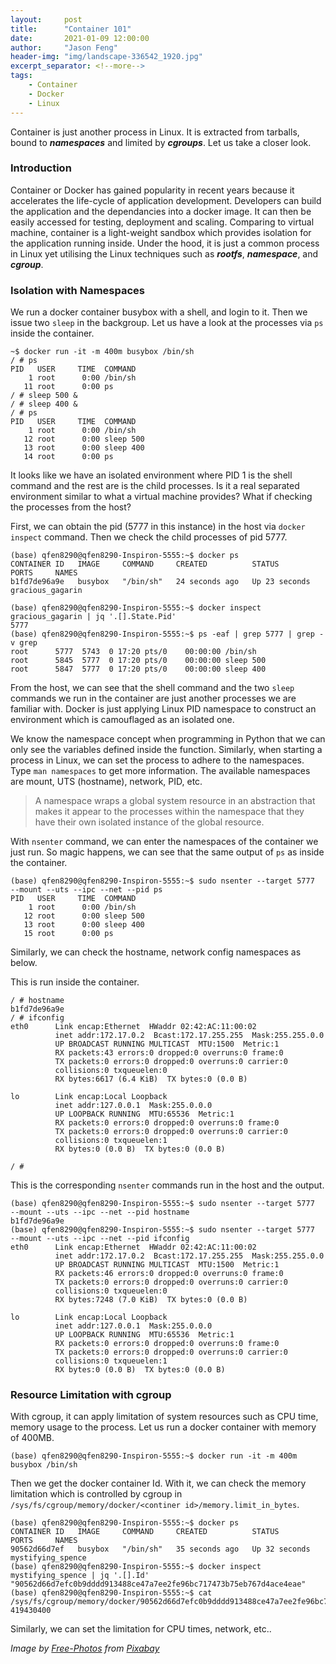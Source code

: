 ```yaml
---
layout:     post
title:      "Container 101"
date:       2021-01-09 12:00:00
author:     "Jason Feng"
header-img: "img/landscape-336542_1920.jpg"
excerpt_separator: <!--more-->
tags:
    - Container
    - Docker
    - Linux
---
```

Container is just another process in Linux. It is extracted from tarballs, bound to ***namespaces*** and limited by ***cgroups***. Let us take a closer look.
<!--more-->
### Introduction
Container or Docker has gained popularity in recent years because it accelerates the life-cycle of application development. Developers can build the application and the dependancies into a docker image. It can then be easily accessed for testing, deployment and scaling. Comparing to virtual machine, container is a light-weight sandbox which provides isolation for the application running inside. Under the hood, it is just a common process in Linux yet utilising the Linux techniques such as ***rootfs***, ***namespace***, and ***cgroup***.

### Isolation with Namespaces
We run a docker container busybox with a shell, and login to it. Then we issue two `sleep` in the backgroup. Let us have a look at the processes via `ps` inside the container.
```tty
~$ docker run -it -m 400m busybox /bin/sh
/ # ps
PID   USER     TIME  COMMAND
    1 root      0:00 /bin/sh
   11 root      0:00 ps
/ # sleep 500 &
/ # sleep 400 &
/ # ps
PID   USER     TIME  COMMAND
    1 root      0:00 /bin/sh
   12 root      0:00 sleep 500
   13 root      0:00 sleep 400
   14 root      0:00 ps
```
It looks like we have an isolated environment where PID 1 is the shell command and the rest are is the child processes. Is it a real separated environment similar to what a virtual machine provides? What if checking the processes from the host? 

First, we can obtain the pid (5777 in this instance) in the host via `docker inspect` command. Then we check the child processes of pid 5777.
```tty
(base) qfen8290@qfen8290-Inspiron-5555:~$ docker ps
CONTAINER ID   IMAGE     COMMAND     CREATED          STATUS          PORTS     NAMES
b1fd7de96a9e   busybox   "/bin/sh"   24 seconds ago   Up 23 seconds             gracious_gagarin

(base) qfen8290@qfen8290-Inspiron-5555:~$ docker inspect gracious_gagarin | jq '.[].State.Pid'
5777
(base) qfen8290@qfen8290-Inspiron-5555:~$ ps -eaf | grep 5777 | grep -v grep
root      5777  5743  0 17:20 pts/0    00:00:00 /bin/sh
root      5845  5777  0 17:20 pts/0    00:00:00 sleep 500
root      5847  5777  0 17:20 pts/0    00:00:00 sleep 400
```
From the host, we can see that the shell command and the two `sleep` commands we run in the container are just another processes we are familiar with. Docker is just applying Linux PID namespace to construct an environment which is camouflaged as an isolated one.

We know the namespace concept when programming in Python that we can only see the variables defined inside the function. Similarly, when starting a process in Linux, we can set the process to adhere to the namespaces. Type `man namespaces` to get more information. The available namespaces are mount, UTS (hostname), network, PID, etc.

>A  namespace  wraps  a  global system resource in an abstraction that makes it appear to the processes within the namespace that they have their own isolated instance of  the  global  resource.

With `nsenter` command, we can enter the namespaces of the container we just run. So magic happens, we can see that the same output of `ps` as inside the container.
```tty
(base) qfen8290@qfen8290-Inspiron-5555:~$ sudo nsenter --target 5777  --mount --uts --ipc --net --pid ps
PID   USER     TIME  COMMAND
    1 root      0:00 /bin/sh
   12 root      0:00 sleep 500
   13 root      0:00 sleep 400
   15 root      0:00 ps
```
Similarly, we can check the hostname, network config namespaces as below.

This is run inside the container.
```tty
/ # hostname
b1fd7de96a9e
/ # ifconfig
eth0      Link encap:Ethernet  HWaddr 02:42:AC:11:00:02  
          inet addr:172.17.0.2  Bcast:172.17.255.255  Mask:255.255.0.0
          UP BROADCAST RUNNING MULTICAST  MTU:1500  Metric:1
          RX packets:43 errors:0 dropped:0 overruns:0 frame:0
          TX packets:0 errors:0 dropped:0 overruns:0 carrier:0
          collisions:0 txqueuelen:0 
          RX bytes:6617 (6.4 KiB)  TX bytes:0 (0.0 B)

lo        Link encap:Local Loopback  
          inet addr:127.0.0.1  Mask:255.0.0.0
          UP LOOPBACK RUNNING  MTU:65536  Metric:1
          RX packets:0 errors:0 dropped:0 overruns:0 frame:0
          TX packets:0 errors:0 dropped:0 overruns:0 carrier:0
          collisions:0 txqueuelen:1 
          RX bytes:0 (0.0 B)  TX bytes:0 (0.0 B)

/ # 
```
This is the corresponding `nsenter` commands run in the host and the output.
```tty
(base) qfen8290@qfen8290-Inspiron-5555:~$ sudo nsenter --target 5777  --mount --uts --ipc --net --pid hostname
b1fd7de96a9e
(base) qfen8290@qfen8290-Inspiron-5555:~$ sudo nsenter --target 5777  --mount --uts --ipc --net --pid ifconfig
eth0      Link encap:Ethernet  HWaddr 02:42:AC:11:00:02  
          inet addr:172.17.0.2  Bcast:172.17.255.255  Mask:255.255.0.0
          UP BROADCAST RUNNING MULTICAST  MTU:1500  Metric:1
          RX packets:46 errors:0 dropped:0 overruns:0 frame:0
          TX packets:0 errors:0 dropped:0 overruns:0 carrier:0
          collisions:0 txqueuelen:0 
          RX bytes:7248 (7.0 KiB)  TX bytes:0 (0.0 B)

lo        Link encap:Local Loopback  
          inet addr:127.0.0.1  Mask:255.0.0.0
          UP LOOPBACK RUNNING  MTU:65536  Metric:1
          RX packets:0 errors:0 dropped:0 overruns:0 frame:0
          TX packets:0 errors:0 dropped:0 overruns:0 carrier:0
          collisions:0 txqueuelen:1 
          RX bytes:0 (0.0 B)  TX bytes:0 (0.0 B)

```

### Resource Limitation with cgroup
With cgroup, it can apply limitation of system resources such as CPU time, memory usage to the process. Let us run a docker container with memory of 400MB.
```tty
(base) qfen8290@qfen8290-Inspiron-5555:~$ docker run -it -m 400m busybox /bin/sh
```
Then we get the docker container Id. With it, we can check the memory limitation which is controlled by cgroup in `/sys/fs/cgroup/memory/docker/<continer id>/memory.limit_in_bytes`. 
```tty
(base) qfen8290@qfen8290-Inspiron-5555:~$ docker ps
CONTAINER ID   IMAGE     COMMAND     CREATED          STATUS          PORTS     NAMES
90562d66d7ef   busybox   "/bin/sh"   35 seconds ago   Up 32 seconds             mystifying_spence
(base) qfen8290@qfen8290-Inspiron-5555:~$ docker inspect mystifying_spence | jq '.[].Id'
"90562d66d7efc0b9dddd913488ce47a7ee2fe96bc717473b75eb767d4ace4eae"
(base) qfen8290@qfen8290-Inspiron-5555:~$ cat /sys/fs/cgroup/memory/docker/90562d66d7efc0b9dddd913488ce47a7ee2fe96bc717473b75eb767d4ace4eae/memory.limit_in_bytes 
419430400
```
Similarly, we can set the limitation for CPU times, network, etc..

*Image by [Free-Photos](https://pixabay.com/photos/?utm_source=link-attribution&amp;utm_medium=referral&amp;utm_campaign=image&amp;utm_content=336542) from [Pixabay](https://pixabay.com/?utm_source=link-attribution&amp;utm_medium=referral&amp;utm_campaign=image&amp;utm_content=336542)*